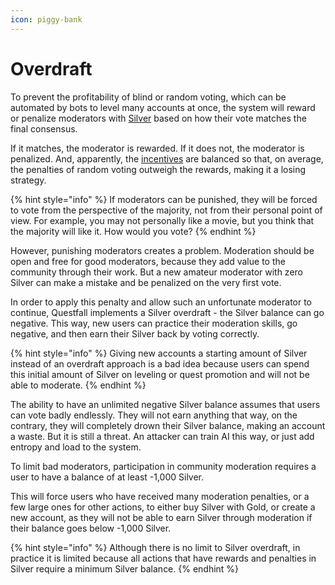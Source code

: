 ```yaml
---
icon: piggy-bank
---
```


# Overdraft

To prevent the profitability of blind or random voting, which can be automated by bots to level many accounts at once, the system will reward or penalize moderators with [Silver](../../assets/Silver-in-game.md) based on how their vote matches the final consensus.&#x20;

If it matches, the moderator is rewarded. If it does not, the moderator is penalized. And, apparently, the [incentives](incentives.md) are balanced so that, on average, the penalties of random voting outweigh the rewards, making it a losing strategy.

{% hint style="info" %}
If moderators can be punished, they will be forced to vote from the perspective of the majority, not from their personal point of view. For example, you may not personally like a movie, but you think that the majority will like it. How would you vote?
{% endhint %}

However, punishing moderators creates a problem. Moderation should be open and free for good moderators, because they add value to the community through their work. But a new amateur moderator with zero Silver can make a mistake and be penalized on the very first vote.

In order to apply this penalty and allow such an unfortunate moderator to continue, Questfall implements a Silver overdraft - the Silver balance can go negative. This way, new users can practice their moderation skills, go negative, and then earn their Silver back by voting correctly.

{% hint style="info" %}
Giving new accounts a starting amount of Silver instead of an overdraft approach is a bad idea because users can spend this initial amount of Silver on leveling or quest promotion and will not be able to moderate.
{% endhint %}

The ability to have an unlimited negative Silver balance assumes that users can vote badly endlessly. They will not earn anything that way, on the contrary, they will completely drown their Silver balance, making an account a waste. But it is still a threat. An attacker can train AI this way, or just add entropy and load to the system.

To limit bad moderators, participation in community moderation requires a user to have a balance of at least -1,000 Silver.&#x20;

This will force users who have received many moderation penalties, or a few large ones for other actions, to either buy Silver with Gold, or create a new account, as they will not be able to earn Silver through moderation if their balance goes below -1,000 Silver.

{% hint style="info" %}
Although there is no limit to Silver overdraft, in practice it is limited because all actions that have rewards and penalties in Silver require a minimum Silver balance.
{% endhint %}
